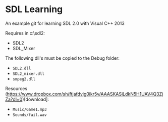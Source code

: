 # SDL Learning

An example git for learning SDL 2.0 with Visual C++ 2013

Requires in c:\sdl2: 
- SDL2
- SDL_Mixer

The following dll's must be copied to the Debug folder:
- `SDL2.dll`
- `SDL2_mixer.dll`
- `smpeg2.dll`

Resources (https://www.dropbox.com/sh/ftjafdvig0ikr5v/AAASKASiLdkN5H1UAV4Q3ZjZa?dl=0)[download]: 
- `Music/Game1.mp3`
- `Sounds/fail.wav`
